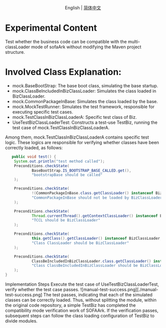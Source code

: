 <div align="center">

English | [简体中文](./README-zh_CN.md)

</div>

# Experimental Content

Test whether the business code can be compatible with the multi-classLoader mode of sofaArk without
modifying the Maven project structure.

# Involved Class Explanation:

- mock.BaseBootStrap: The base boot class, simulating the base startup.
- mock.ClassBeIncludedInBizClassLoader: Simulates the class loaded in BizClassLoader.
- mock.CommonPackageInBase: Simulates the class loaded by the base.
- mock.MockTestRunner: Simulates the test framework, responsible for executing specific test cases.
- mock.TestClassInBizClassLoaderA: Specific test class of Biz.
- UseTestBizClassLoaderTest: Constructs a test-use TestBiz, running the test case of
  mock.TestClassInBizClassLoaderA.

Among them, mock.TestClassInBizClassLoaderA contains specific test logic. These logics are
responsible for verifying whether classes have been correctly loaded, as follows:

```java
   public void test() {
    System.out.println("test method called");
    Preconditions.checkState(
            BaseBootStrap.IS_BOOTSTRAP_BASE_CALLED.get(),
            "bootstrapBase should be called"
    );

    Preconditions.checkState(
            !(CommonPackageInBase.class.getClassLoader() instanceof BizClassLoader),
            "CommonPackageInBase should not be loaded by BizClassLoader"
    );

    Preconditions.checkState(
            Thread.currentThread().getContextClassLoader() instanceof BizClassLoader,
            "TCCL should be BizClassLoader"
    );

    Preconditions.checkState(
            this.getClass().getClassLoader() instanceof BizClassLoader,
            "Class ClassLoader should be BizClassLoader"
    );

    Preconditions.checkState(
            ClassBeIncludedInBizClassLoader.class.getClassLoader() instanceof BizClassLoader,
            "Class ClassBeIncludedInBizClassLoader should be BizClassLoader"
    );
}
```

Implementation Steps
Execute the test case of UseTestBizClassLoaderTest, verify whether the test case passes.
![manual-test-success.png][./manual-test-success.png]
The test passes, indicating that each of the simulated classes can be correctly loaded. Thus,
without splitting the module, within the original code repository, a simple TestBiz has completed
the compatibility mode verification work of SOFAArk.
If the verification passes, subsequent steps can follow the class loading configuration of TestBiz
to divide modules.